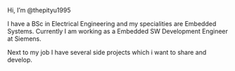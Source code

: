 Hi, I’m @thepityu1995

I have a BSc in Electrical Engineering and my specialities are Embedded Systems.
Currently I am working as a Embedded SW Development Engineer at Siemens.

Next to my job I have several side projects which i want to share and develop.

